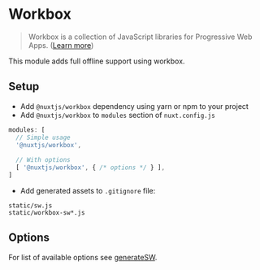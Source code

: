 # Workbox
> Workbox is a collection of JavaScript libraries for Progressive Web Apps.
([Learn more](https://github.com/GoogleChrome/workbox))

This module adds full offline support using workbox.

## Setup
- Add `@nuxtjs/workbox` dependency using yarn or npm to your project
- Add `@nuxtjs/workbox` to `modules` section of `nuxt.config.js`
```js
modules: [
  // Simple usage
  '@nuxtjs/workbox',
  
  // With options
  [ '@nuxtjs/workbox', { /* options */ } ],
]
```
- Add generated assets to `.gitignore` file:
```
static/sw.js
static/workbox-sw*.js
```

## Options
For list of available options
see [generateSW](https://workboxjs.org/reference-docs/latest/module-workbox-build.html#.generateSW).
